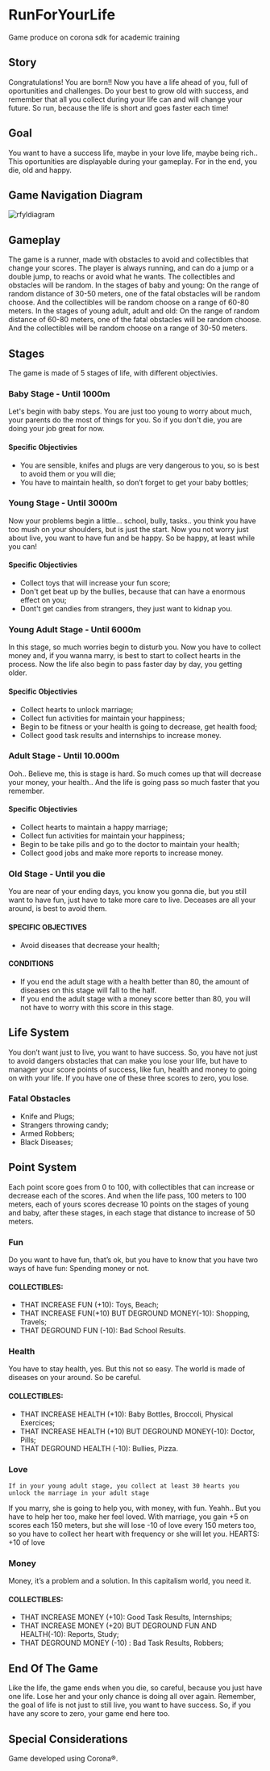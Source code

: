 # RunForYourLife
Game produce on corona sdk for academic training

## Story

Congratulations! You are born!!
	Now you have a life ahead of you, full of oportunities and challenges. Do your best to grow old with success, and remember that all you collect during your life can and will change your future. So run, because the life is short and goes faster each time!
  
## Goal

You want to have a success life, maybe in your love life, maybe being rich.. This oportunities are displayable  during your gameplay. For in the end, you die, old and happy.

## Game Navigation Diagram

![rfyldiagram](https://user-images.githubusercontent.com/29364533/30038044-44e20918-9197-11e7-88cb-d80d57a0dfcf.png)

## Gameplay
 The game is a runner, made with obstacles to avoid and collectibles that change your scores. The player is always running, and can do a jump or a double jump, to reachs or avoid what he wants.
 The collectibles and obstacles will be random.
 In the stages of baby and young: On the range of random distance of 30-50 meters, one of the fatal obstacles will be random choose. And the collectibles will be random choose on a range of 60-80 meters.
 In the stages of young adult, adult and old: On the range of random distance of 60-80 meters, one of the fatal obstacles will be random choose. And the collectibles will be random choose on a range of 30-50 meters.

## Stages
  The game is made of 5 stages of life, with different objectivies.
  
  ### Baby Stage - Until 1000m
  Let's begin with baby steps. You are just too young to worry about much, your parents do the most of things for you. So if you don't die, you are doing your job great for now.
  #### Specific Objectivies
  - You are sensible, knifes and plugs are very dangerous to you, so is best to avoid them or you will die;
  - You have to maintain health, so don’t forget to get your baby bottles;
  
  ### Young Stage - Until 3000m
  Now your problems begin a little... school, bully, tasks.. you think you have too mush on your shoulders, but is just the start. Now you not worry just about live, you want to have fun and be happy. So be happy, at least while you can! 
  #### Specific Objectivies
  - Collect toys that will increase your fun score;
  - Don't get beat up by the bullies, because that can have a enormous effect on you; 
  - Dont't get candies from strangers, they just want to kidnap you.
  
  ### Young Adult Stage - Until 6000m
  In this stage, so much worries begin to disturb you. Now you have to collect money and, if you wanna marry, is best to start to collect hearts in the process. Now the life also begin to pass faster day by day, you getting older.
  #### Specific Objectivies
  - Collect hearts to unlock marriage;
  - Collect fun activities for maintain your happiness;
  - Begin to be fitness or your health is going to decrease, get health food;
  - Collect good task results and internships to increase money.
  
  ### Adult Stage - Until 10.000m
   Ooh.. Believe me, this is stage is hard. So much comes up that will decrease your money, your health.. And the life is going pass so much faster that you remember.
  #### Specific Objectivies
  - Collect hearts to maintain a happy marriage;
  - Collect fun activities for maintain your happiness;
  - Begin to be take pills and go to the doctor to maintain your health;
  - Collect good jobs and make more reports to increase money.
  
  ### Old Stage - Until you die
  You are near of your ending days, you know you gonna die, but you still want to have fun, just have to take more care to live.
  Deceases are all your around, is best to avoid them.
  #### SPECIFIC OBJECTIVES
  - Avoid diseases that decrease your health;
  #### CONDITIONS
  - If you end the adult stage with a health better than 80, the amount of diseases on this stage will fall to the half.
  - If you end the adult stage with a money score better than 80, you will not have to worry with this score in this stage.

## Life System
You don’t want just to live, you want to have success. So, you have not just to avoid dangers obstacles that can make you lose your life, but have to manager your score points of success, like fun, health and money to going on with your life. If you have one of these three scores to zero, you lose. 

### Fatal Obstacles
- Knife and Plugs;
- Strangers throwing candy;
- Armed Robbers;
- Black Diseases;

## Point System
Each point score goes from 0 to 100, with collectibles that can increase or decrease each of the scores. And when the life pass, 100 meters to 100 meters, each of yours scores decrease 10 points on the stages of young and baby, after these stages, in each stage that distance to increase of 50 meters.

  ### Fun
  Do you want to have fun, that’s ok, but you have to know that you have two ways of have fun: Spending money or not.
  #### COLLECTIBLES:
  - THAT INCREASE FUN (+10): Toys, Beach;
  - THAT INCREASE FUN(+10) BUT DEGROUND MONEY(-10): Shopping, Travels;
  - THAT DEGROUND FUN (-10): Bad School Results.
  
  ### Health
  You have to stay health, yes. But this not so easy. The world is made of diseases on your around. So be careful.
  #### COLLECTIBLES:
  - THAT INCREASE HEALTH (+10):  Baby Bottles, Broccoli, Physical Exercices;
  - THAT INCREASE HEALTH (+10) BUT DEGROUND MONEY(-10): Doctor, Pills;
  - THAT DEGROUND HEALTH (-10): Bullies, Pizza.
  
  ### Love
    If in your young adult stage, you collect at least 30 hearts you unlock the marriage in your adult stage
  If you marry, she is going to help you, with money, with fun. Yeahh.. But you have to help her too, make her feel loved. 
	With marriage, you gain +5 on scores each 150 meters, but she will lose -10 of love every 150 meters too, so you have to collect her heart with frequency or she will let you.
		HEARTS: +10 of love
    
  ### Money
  Money, it’s a problem and a solution. In this capitalism world, you need it.
  #### COLLECTIBLES:
  - THAT INCREASE MONEY  (+10):  Good Task Results, Internships;
  - THAT INCREASE MONEY (+20) BUT DEGROUND FUN AND HEALTH(-10): Reports, Study;
  - THAT DEGROUND MONEY (-10) : Bad Task Results, Robbers;
  
## End Of The Game
Like the life, the game ends when you die, so careful, because you just have one life. Lose her and your only chance is doing all over again. Remember, the goal of life is not just to still live, you want to have success. So, if you have any score to zero, your game end here too.

## Special Considerations
Game developed using Corona®.

